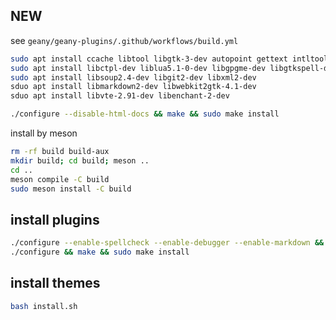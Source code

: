 ## NEW

see `geany/geany-plugins/.github/workflows/build.yml`
```sh
sudo apt install ccache libtool libgtk-3-dev autopoint gettext intltool check cppcheck
sudo apt install libctpl-dev liblua5.1-0-dev libgpgme-dev libgtkspell-dev libgtkspell3-3-dev
sudo apt install libsoup2.4-dev libgit2-dev libxml2-dev
sduo apt install libmarkdown2-dev libwebkit2gtk-4.1-dev
sduo apt install libvte-2.91-dev libenchant-2-dev
```


```sh
./configure --disable-html-docs && make && sudo make install
```

install by meson
```sh
rm -rf build build-aux
mkdir build; cd build; meson ..
cd ..
meson compile -C build
sudo meson install -C build
```


## install plugins

```sh
./configure --enable-spellcheck --enable-debugger --enable-markdown && make && sudo make install
./configure && make && sudo make install
```

## install themes

```sh
bash install.sh
```
